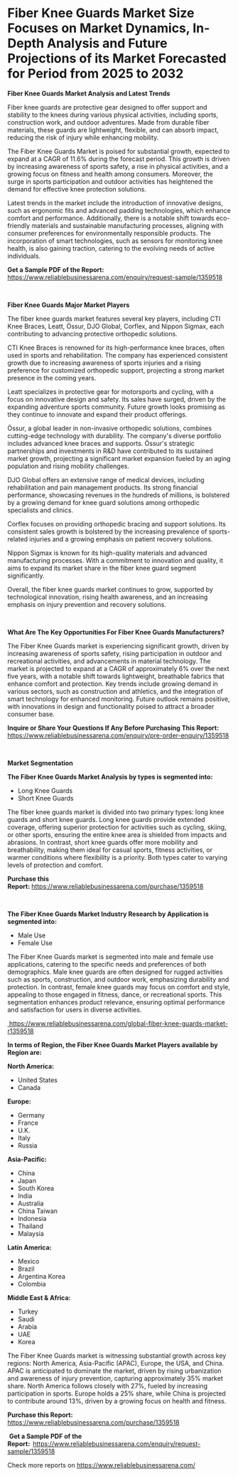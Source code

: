 <p><h1>Fiber Knee Guards Market Size Focuses on Market Dynamics, In-Depth Analysis and Future Projections of its Market Forecasted for Period from 2025 to 2032</h1></p><p><strong>Fiber Knee Guards Market Analysis and Latest Trends</strong></p>
<p><p>Fiber knee guards are protective gear designed to offer support and stability to the knees during various physical activities, including sports, construction work, and outdoor adventures. Made from durable fiber materials, these guards are lightweight, flexible, and can absorb impact, reducing the risk of injury while enhancing mobility.</p><p>The Fiber Knee Guards Market is poised for substantial growth, expected to expand at a CAGR of 11.6% during the forecast period. This growth is driven by increasing awareness of sports safety, a rise in physical activities, and a growing focus on fitness and health among consumers. Moreover, the surge in sports participation and outdoor activities has heightened the demand for effective knee protection solutions. </p><p>Latest trends in the market include the introduction of innovative designs, such as ergonomic fits and advanced padding technologies, which enhance comfort and performance. Additionally, there is a notable shift towards eco-friendly materials and sustainable manufacturing processes, aligning with consumer preferences for environmentally responsible products. The incorporation of smart technologies, such as sensors for monitoring knee health, is also gaining traction, catering to the evolving needs of active individuals.</p></p>
<p><strong>Get a Sample PDF of the Report:&nbsp;</strong> <a href="https://www.reliablebusinessarena.com/enquiry/request-sample/1359518?utm_campaign=3041&utm_medium=2&utm_source=Github&utm_content=ia&utm_term=22032025&utm_id=fiber-knee-guards">https://www.reliablebusinessarena.com/enquiry/request-sample/1359518</a></p>
<p>&nbsp;</p>
<p><strong>Fiber Knee Guards Major Market Players</strong></p>
<p><p>The fiber knee guards market features several key players, including CTI Knee Braces, Leatt, Össur, DJO Global, Corflex, and Nippon Sigmax, each contributing to advancing protective orthopedic solutions.</p><p>CTI Knee Braces is renowned for its high-performance knee braces, often used in sports and rehabilitation. The company has experienced consistent growth due to increasing awareness of sports injuries and a rising preference for customized orthopedic support, projecting a strong market presence in the coming years.</p><p>Leatt specializes in protective gear for motorsports and cycling, with a focus on innovative design and safety. Its sales have surged, driven by the expanding adventure sports community. Future growth looks promising as they continue to innovate and expand their product offerings.</p><p>Össur, a global leader in non-invasive orthopedic solutions, combines cutting-edge technology with durability. The company's diverse portfolio includes advanced knee braces and supports. Össur's strategic partnerships and investments in R&D have contributed to its sustained market growth, projecting a significant market expansion fueled by an aging population and rising mobility challenges.</p><p>DJO Global offers an extensive range of medical devices, including rehabilitation and pain management products. Its strong financial performance, showcasing revenues in the hundreds of millions, is bolstered by a growing demand for knee guard solutions among orthopedic specialists and clinics.</p><p>Corflex focuses on providing orthopedic bracing and support solutions. Its consistent sales growth is bolstered by the increasing prevalence of sports-related injuries and a growing emphasis on patient recovery solutions.</p><p>Nippon Sigmax is known for its high-quality materials and advanced manufacturing processes. With a commitment to innovation and quality, it aims to expand its market share in the fiber knee guard segment significantly.</p><p>Overall, the fiber knee guards market continues to grow, supported by technological innovation, rising health awareness, and an increasing emphasis on injury prevention and recovery solutions.</p></p>
<p>&nbsp;</p>
<p><strong>What Are The Key Opportunities For Fiber Knee Guards Manufacturers?</strong></p>
<p><p>The Fiber Knee Guards market is experiencing significant growth, driven by increasing awareness of sports safety, rising participation in outdoor and recreational activities, and advancements in material technology. The market is projected to expand at a CAGR of approximately 6% over the next five years, with a notable shift towards lightweight, breathable fabrics that enhance comfort and protection. Key trends include growing demand in various sectors, such as construction and athletics, and the integration of smart technology for enhanced monitoring. Future outlook remains positive, with innovations in design and functionality poised to attract a broader consumer base.</p></p>
<p><strong>Inquire or Share Your Questions If Any Before Purchasing This Report:</strong> <a href="https://www.reliablebusinessarena.com/enquiry/pre-order-enquiry/1359518?utm_campaign=3041&utm_medium=2&utm_source=Github&utm_content=ia&utm_term=22032025&utm_id=fiber-knee-guards">https://www.reliablebusinessarena.com/enquiry/pre-order-enquiry/1359518</a></p>
<p>&nbsp;</p>
<p><strong>Market Segmentation</strong></p>
<p><strong>The Fiber Knee Guards Market Analysis by types is segmented into:</strong></p>
<p><ul><li>Long Knee Guards</li><li>Short Knee Guards</li></ul></p>
<p><p>The fiber knee guards market is divided into two primary types: long knee guards and short knee guards. Long knee guards provide extended coverage, offering superior protection for activities such as cycling, skiing, or other sports, ensuring the entire knee area is shielded from impacts and abrasions. In contrast, short knee guards offer more mobility and breathability, making them ideal for casual sports, fitness activities, or warmer conditions where flexibility is a priority. Both types cater to varying levels of protection and comfort.</p></p>
<p><strong>Purchase this Report:&nbsp;</strong><a href="https://www.reliablebusinessarena.com/purchase/1359518?utm_campaign=3041&utm_medium=2&utm_source=Github&utm_content=ia&utm_term=22032025&utm_id=fiber-knee-guards">https://www.reliablebusinessarena.com/purchase/1359518</a></p>
<p>&nbsp;</p>
<p><strong>The Fiber Knee Guards Market Industry Research by Application is segmented into:</strong></p>
<p><ul><li>Male Use</li><li>Female Use</li></ul></p>
<p><p>The Fiber Knee Guards market is segmented into male and female use applications, catering to the specific needs and preferences of both demographics. Male knee guards are often designed for rugged activities such as sports, construction, and outdoor work, emphasizing durability and protection. In contrast, female knee guards may focus on comfort and style, appealing to those engaged in fitness, dance, or recreational sports. This segmentation enhances product relevance, ensuring optimal performance and satisfaction for users in diverse activities.</p></p>
<p><a href="https://www.reliablebusinessarena.com/global-fiber-knee-guards-market-r1359518?utm_campaign=3041&utm_medium=2&utm_source=Github&utm_content=ia&utm_term=22032025&utm_id=fiber-knee-guards">&nbsp;https://www.reliablebusinessarena.com/global-fiber-knee-guards-market-r1359518</a></p>
<p><strong>In terms of Region, the Fiber Knee Guards Market Players available by Region are:</strong></p>
<p>
    <p> <strong> North America: </strong>
        <ul>
            <li>United States</li>
            <li>Canada</li>
        </ul>
        </p> 
    <p> <strong> Europe: </strong>
        <ul>
            <li>Germany</li>
            <li>France</li>
            <li>U.K.</li>
            <li>Italy</li>
            <li>Russia</li>
        </ul>
        </p> 
    <p> <strong> Asia-Pacific: </strong>
        <ul>
            <li>China</li>
            <li>Japan</li>
            <li>South Korea</li>
            <li>India</li>
            <li>Australia</li>
            <li>China Taiwan</li>
            <li>Indonesia</li>
            <li>Thailand</li>
            <li>Malaysia</li>
        </ul>
        </p> 
    <p> <strong> Latin America: </strong>
        <ul>
            <li>Mexico</li>
            <li>Brazil</li>
            <li>Argentina Korea</li>
            <li>Colombia</li>
        </ul>
        </p> 
    <p> <strong> Middle East & Africa: </strong>
        <ul>
            <li>Turkey</li>
            <li>Saudi</li>
            <li>Arabia</li>
            <li>UAE</li>
            <li>Korea</li>
        </ul>
    </p>
    </p>
<p><p>The Fiber Knee Guards market is witnessing substantial growth across key regions: North America, Asia-Pacific (APAC), Europe, the USA, and China. APAC is anticipated to dominate the market, driven by rising urbanization and awareness of injury prevention, capturing approximately 35% market share. North America follows closely with 27%, fueled by increasing participation in sports. Europe holds a 25% share, while China is projected to contribute around 13%, driven by a growing focus on health and fitness.</p></p>
<p><strong>Purchase this Report: </strong><a href="https://www.reliablebusinessarena.com/purchase/1359518?utm_campaign=3041&utm_medium=2&utm_source=Github&utm_content=ia&utm_term=22032025&utm_id=fiber-knee-guards">https://www.reliablebusinessarena.com/purchase/1359518</a></p>
<p>&nbsp;<strong>Get a Sample PDF of the Report:&nbsp;&nbsp;</strong><a href="https://www.reliablebusinessarena.com/enquiry/request-sample/1359518?utm_campaign=3041&utm_medium=2&utm_source=Github&utm_content=ia&utm_term=22032025&utm_id=fiber-knee-guards">https://www.reliablebusinessarena.com/enquiry/request-sample/1359518</a></p>
<p><strong></strong></p>
<p>Check more reports on <a href="https://www.reliablebusinessarena.com/?utm_campaign=3041&utm_medium=2&utm_source=Github&utm_content=ia&utm_term=22032025&utm_id=fiber-knee-guards">https://www.reliablebusinessarena.com/</a></p>